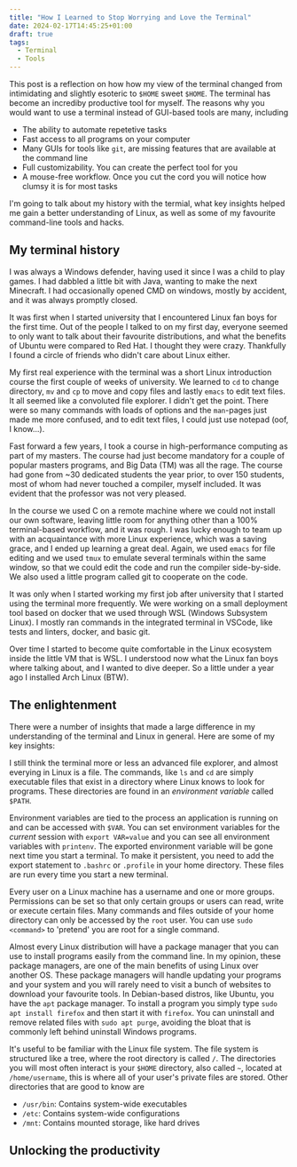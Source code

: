 ```yaml
---
title: "How I Learned to Stop Worrying and Love the Terminal"
date: 2024-02-17T14:45:25+01:00
draft: true
tags:
  - Terminal
  - Tools
---
```


This post is a reflection on how how my view of the terminal changed from
intimidating and slightly esoteric to `$HOME` sweet `$HOME`. The terminal has
become an incrediby productive tool for myself. The reasons why you would want
to use a terminal instead of GUI-based tools are many, including

- The ability to automate repetetive tasks
- Fast access to all programs on your computer
- Many GUIs for tools like `git`, are missing features that are available at the
  command line
- Full customizability. You can create the perfect tool for you
- A mouse-free workflow. Once you cut the cord you will notice how clumsy it is
  for most tasks

I'm going to talk about my history with the termial, what key insights helped me
gain a better understanding of Linux, as well as some of my favourite
command-line tools and hacks.

## My terminal history

I was always a Windows defender, having used it since I was a child to play
games. I had dabbled a little bit with Java, wanting to make the next Minecraft.
I had occasionally opened CMD on windows, mostly by accident, and it was always
promptly closed.

It was first when I started university that I encountered Linux fan boys for the
first time. Out of the people I talked to on my first day, everyone seemed to
only want to talk about their favourite distributions, and what the benefits of
Ubuntu were compared to Red Hat. I thought they were crazy. Thankfully I found a
circle of friends who didn't care about Linux either.

My first real experience with the terminal was a short Linux introduction course
the first couple of weeks of university. We learned to `cd` to change directory,
`mv` and `cp` to move and copy files and lastly `emacs` to edit text files. It
all seemed like a convoluted file explorer. I didn't get the point. There were
so many commands with loads of options and the `man`-pages just made me more
confused, and to edit text files, I could just use notepad (oof, I know...).

Fast forward a few years, I took a course in high-performance computing as part
of my masters. The course had just become mandatory for a couple of popular
masters programs, and Big Data (TM) was all the rage. The course had gone from
~30 dedicated students the year prior, to over 150 students, most of whom had
never touched a compiler, myself included. It was evident that the professor was
not very pleased.

In the course we used C on a remote machine where we could not install our own
software, leaving little room for anything other than a 100% terminal-based
workflow, and it was rough. I was lucky enough to team up with an acquaintance
with more Linux experience, which was a saving grace, and I ended up learning a
great deal. Again, we used `emacs` for file editing and we used `tmux` to
emulate several terminals within the same window, so that we could edit the code
and run the compiler side-by-side. We also used a little program called git to
cooperate on the code.

It was only when I started working my first job after university that I started
using the terminal more frequently. We were working on a small deployment tool
based on docker that we used through WSL (Windows Subsystem Linux). I mostly ran
commands in the integrated terminal in VSCode, like tests and linters, docker,
and basic git.

Over time I started to become quite comfortable in the Linux ecosystem inside
the little VM that is WSL. I understood now what the Linux fan boys where
talking about, and I wanted to dive deeper. So a little under a year ago I
installed Arch Linux (BTW).

## The enlightenment

There were a number of insights that made a large difference in my understanding
of the terminal and Linux in general. Here are some of my key insights:

I still think the terminal more or less an advanced file explorer, and almost
everying in Linux is a file. The commands, like `ls` and `cd` are simply
executable files that exist in a directory where Linux knows to look for
programs. These directories are found in an _environment variable_ called
`$PATH`.

Environment variables are tied to the process an application is running on and
can be accessed with `$VAR`. You can set environment variables for the _current_
session with `export VAR=value` and you can see all environment variables with
`printenv`. The exported environment variable will be gone next time you start a
terminal. To make it persistent, you need to add the export statement to
`.bashrc` or `.profile` in your home directory. These files are run every time
you start a new terminal.

Every user on a Linux machine has a username and one or more groups. Permissions
can be set so that only certain groups or users can read, write or execute
certain files. Many commands and files outside of your home directory can only
be accessed by the `root` user. You can use `sudo <command>` to 'pretend' you
are root for a single command.

Almost every Linux distribution will have a package manager that you can use to
install programs easily from the command line. In my opinion, these package
managers, are one of the main benefits of using Linux over another OS. These
package managers will handle updating your programs and your system and you will
rarely need to visit a bunch of websites to download your favourite tools. In
Debian-based distros, like Ubuntu, you have the `apt` package manager. To
install a program you simply type `sudo apt install firefox` and then start it
with `firefox`. You can uninstall and remove related files with
`sudo apt purge`, avoiding the bloat that is commonly left behind uninstall
Windows programs.

It's useful to be familiar with the Linux file system. The file system is
structured like a tree, where the root directory is called `/`. The directories
you will most often interact is your `$HOME` directory, also called `~`, located
at `/home/username`, this is where all of your user's private files are stored.
Other directories that are good to know are

- `/usr/bin`: Contains system-wide executables
- `/etc`: Contains system-wide configurations
- `/mnt`: Contains mounted storage, like hard drives

## Unlocking the productivity
